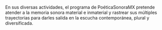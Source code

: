 En sus diversas actividades, el programa de PoéticaSonoraMX pretende atender 
a la memoria sonora material e inmaterial y rastrear sus múltiples trayectorias
para darles salida en la escucha contemporánea, plural y diversificada.
